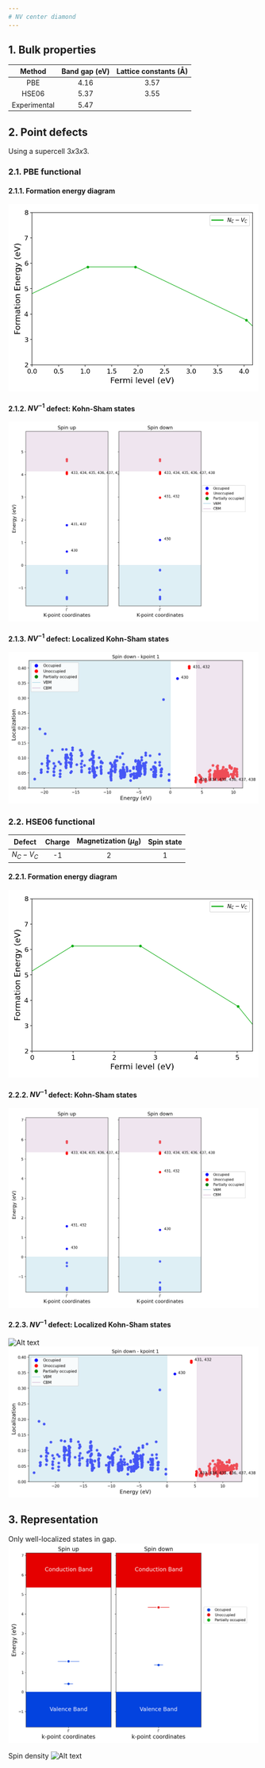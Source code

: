 ```yaml
---
# NV center diamond
---
```


## 1. Bulk properties
| Method        | Band gap (eV) | Lattice constants (Å) |
| :-------------: |:-------------:|:---------------------:|
| PBE           | 4.16          |     3.57              |
| HSE06         | 5.37          |     3.55              | 
| Experimental  | 5.47          |                   |

## 2. Point defects
Using a supercell $3x3x3$.
### 2.1. PBE functional
#### 2.1.1. Formation energy diagram
![Alt text](https://github.com/JosephPVera/NV-center-Diamond/blob/main/Point-defects/PBE/formation-energy/energy_A-1.png)
#### 2.1.2. $NV^{-1}$ defect: Kohn-Sham states
![Alt text](https://github.com/JosephPVera/NV-center-Diamond/blob/main/Point-defects/PBE/N_C-V_C_-1/band_index/kohn-sham-states.png)
#### 2.1.3. $NV^{-1}$ defect: Localized Kohn-Sham states
![Alt text](https://github.com/JosephPVera/NV-center-Diamond/blob/main/Point-defects/PBE/N_C-V_C_-1/band_index/Spin_down-kpoint_1.png)

### 2.2. HSE06 functional
| Defect     | Charge | Magnetization ($\mu_{B}$) | Spin state |
| :--------: |:------:|:-------------------------:| :---------:|
| $N_C-V_C$  | -1     |        2                  |     1      |
#### 2.2.1. Formation energy diagram
![Alt text](https://github.com/JosephPVera/NV-center-Diamond/blob/main/Point-defects/HSE06/formation-energy/energy_A-1.png)
#### 2.2.2. $NV^{-1}$ defect: Kohn-Sham states
![Alt text](https://github.com/JosephPVera/NV-center-Diamond/blob/main/Point-defects/HSE06/N_C-V_C_-1/band_index/kohn-sham-states.png)
#### 2.2.3. $NV^{-1}$ defect: Localized Kohn-Sham states
![Alt text](https://github.com/JosephPVera/NV-center-in-Diamond/blob/main/Point-defects/HSE06/N_C-V_C_-1/band_index/Spin_up-kpoint_1.png)
![Alt text](https://github.com/JosephPVera/NV-center-Diamond/blob/main/Point-defects/HSE06/N_C-V_C_-1/band_index/Spin_down-kpoint_1.png)

## 3. Representation
Only well-localized states in gap.
![Alt text](https://github.com/JosephPVera/NV-center-in-Diamond/blob/main/Point-defects/HSE06/N_C-V_C_-1/kohn-sham-states-deg.png)

Spin density
![Alt text](https://github.com/JosephPVera/NV-center-in-Diamond/blob/main/Point-defects/HSE06/N_C-V_C_-1/diamond.png)
